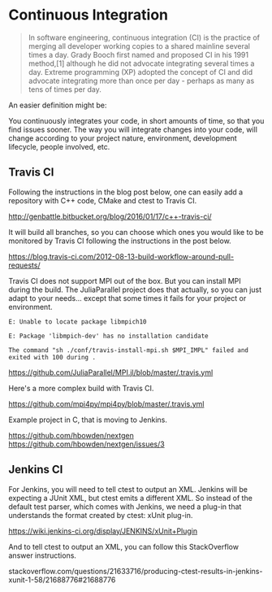 # Continuous Integration

>In software engineering, continuous integration (CI) is the practice of merging all
>developer working copies to a shared mainline several times a day. Grady Booch
>first named and proposed CI in his 1991 method,[1] although he did not advocate
>integrating several times a day. Extreme programming (XP) adopted the concept
>of CI and did advocate integrating more than once per day - perhaps as many
>as tens of times per day.

An easier definition might be:

You continuously integrates your code, in short amounts of time, so that you
find issues sooner. The way you will integrate changes into your code, will
change according to your project nature, environment, development lifecycle,
people involved, etc.

## Travis CI

Following the instructions in the blog post below, one can easily add a
repository with C++ code, CMake and ctest to Travis CI.

http://genbattle.bitbucket.org/blog/2016/01/17/c++-travis-ci/

It will build all branches, so you can choose which ones you would like
to be monitored by Travis CI following the instructions in the post below.

https://blog.travis-ci.com/2012-08-13-build-workflow-around-pull-requests/

Travis CI does not support MPI out of the box. But you can install MPI during the build.
The JuliaParallel project does that actually, so you can just adapt to your
needs... except that some times it fails for your project or environment.

```
E: Unable to locate package libmpich10

E: Package 'libmpich-dev' has no installation candidate

The command "sh ./conf/travis-install-mpi.sh $MPI_IMPL" failed and exited with 100 during .
```

https://github.com/JuliaParallel/MPI.jl/blob/master/.travis.yml

Here's a more complex build with Travis CI.

https://github.com/mpi4py/mpi4py/blob/master/.travis.yml

Example project in C, that is moving to Jenkins.

https://github.com/hbowden/nextgen
https://github.com/hbowden/nextgen/issues/3

## Jenkins CI

For Jenkins, you will need to tell ctest to output an XML. Jenkins will be
expecting a JUnit XML, but ctest emits a different XML. So instead of the
default test parser, which comes with Jenkins, we need a plug-in that
understands the format created by ctest: xUnit plug-in.

https://wiki.jenkins-ci.org/display/JENKINS/xUnit+Plugin

And to tell ctest to output an XML, you can follow this StackOverflow
answer instructions.

stackoverflow.com/questions/21633716/producing-ctest-results-in-jenkins-xunit-1-58/21688776#21688776

